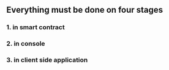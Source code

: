## Everything must be done on four stages

### 1. in smart contract

### 2. in console

### 3. in client side application
